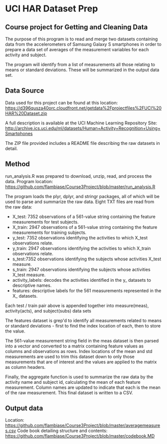 # UCI HAR Dataset Prep
## Course project for Getting and Cleaning Data

The purpose of this program is to read and merge two datasets containing data from the accelerometers of Samsung Galaxy S smartphones in order to prepare a data set of averages of the measurement variables for each activity and subject.

The program will identify from a list of measurements all those relating to means or standard deviations. These will be summarized in the output data set.


## Data Source
Data used for this project can be found at this location:
https://d396qusza40orc.cloudfront.net/getdata%2Fprojectfiles%2FUCI%20HAR%20Dataset.zip

A full description is available at the UCI Machine Learning Repository Site:
http://archive.ics.uci.edu/ml/datasets/Human+Activity+Recognition+Using+Smartphones

The ZIP file provided includes a README file describing the raw datasets in detail.

## Method
run_analysis.R was prepared to download, unzip, read, and process the data. 
Program location: https://github.com/flambiase/Course3Project/blob/master/run_analysis.R

The program loads the plyr, dplyr, and stringr packages, all of which will be used
to parse and summarize the raw data. Eight TXT files are read from the raw data:
* X_test: 7352 observations of a 561-value string containing the feature measurements for test subjects.
* X_train: 2947 observations of a 561-value string containing the feature measurements for training subjects.
* y_test: 7352 observations identifying the activities to which X_test observations relate.
* y_train: 2947 observations identifying the activities to which X_train observations relate.
* s_test:7352 observations identifying the subjects whose activities X_test measure.
* s_train: 2947 observations identifying the subjects whose activities X_test measure.
* activity_labels: decodes the activities identified in the y_ datasets to descriptive names.
* features: descriptive labels for the 561 measurements represented in the X_ datasets.

Each test / train pair above is appended together into measure(meas), activity(acts), and subject(subs) data sets

The features dataset is grep'd to identify all measurements related to means or standard deviations - first to find the index location of each, then to store the value.

The 561-value measurement string field in the meas dataset is then parsed into a vector and converted to a matrix containing feature values as columns and observations as rows. Index locations of the mean and std measurements are used to trim this dataset down to only those measurements that are of interest and the values are applied to the matrix as column headers. 

Finally, the aggregate function is used to summarize the raw data by the activity name and subject id, calculating the mean of each feature measurement. Column names are updated to indicate that each is the mean of the raw measurement. This final dataset is written to a CSV.

## Output data
Location: https://github.com/flambiase/Course3Project/blob/master/averagemeasures.csv
Code book detailing structure and contents: https://github.com/flambiase/Course3Project/blob/master/codebook.MD

